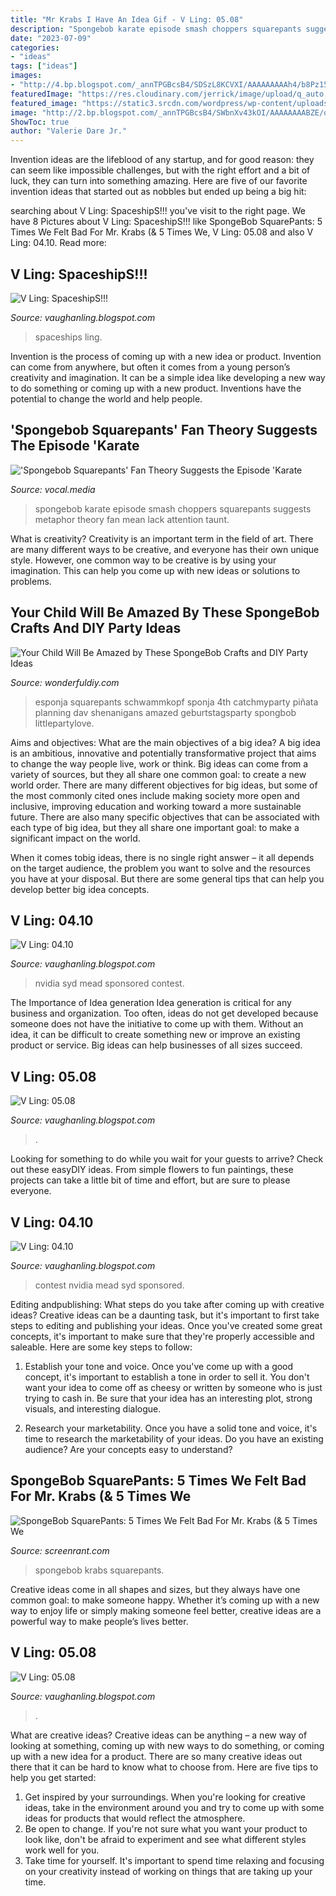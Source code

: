 ```yaml
---
title: "Mr Krabs I Have An Idea Gif - V Ling: 05.08"
description: "Spongebob karate episode smash choppers squarepants suggests metaphor theory fan mean lack attention taunt"
date: "2023-07-09"
categories:
- "ideas"
tags: ["ideas"]
images:
- "http://4.bp.blogspot.com/_annTPGBcsB4/SDSzL8KCVXI/AAAAAAAAAh4/b8Pz15_-l8Y/s400/S6300341.jpg"
featuredImage: "https://res.cloudinary.com/jerrick/image/upload/q_auto,w_720/jxhllzjkzwyjwgbrv9lp.gif"
featured_image: "https://static3.srcdn.com/wordpress/wp-content/uploads/2020/07/Mr.-Krabs.jpg"
image: "http://2.bp.blogspot.com/_annTPGBcsB4/SWbnXv43kOI/AAAAAAAABZE/ozfv1Xlg4r0/s400/shipideation2.jpg"
ShowToc: true
author: "Valerie Dare Jr."
---
```



Invention ideas are the lifeblood of any startup, and for good reason: they can seem like impossible challenges, but with the right effort and a bit of luck, they can turn into something amazing. Here are five of our favorite invention ideas that started out as nobbles but ended up being a big hit:

	

		
searching about V Ling: SpaceshipS!!! you've visit to the right page. We have 8 Pictures about V Ling: SpaceshipS!!! like SpongeBob SquarePants: 5 Times We Felt Bad For Mr. Krabs (&amp; 5 Times We, V Ling: 05.08 and also V Ling: 04.10. Read more:
		
    
## V Ling: SpaceshipS!!!

<img loading=lazy src="http://2.bp.blogspot.com/_annTPGBcsB4/SWbnXv43kOI/AAAAAAAABZE/ozfv1Xlg4r0/s400/shipideation2.jpg" onerror="this.onerror=null;this.src='https://tse4.mm.bing.net/th?id=OIP.r9w60nVJL4rpe2h4pT1PdgAAAA&amp;pid=15.1';" alt="V Ling: SpaceshipS!!!">

_Source: vaughanling.blogspot.com_

>spaceships ling. 

	

Invention is the process of coming up with a new idea or product. Invention can come from anywhere, but often it comes from a young person’s creativity and imagination. It can be a simple idea like developing a new way to do something or coming up with a new product. Inventions have the potential to change the world and help people.

    
## &#039;Spongebob Squarepants&#039; Fan Theory Suggests The Episode &#039;Karate

<img loading=lazy src="https://res.cloudinary.com/jerrick/image/upload/q_auto,w_720/jxhllzjkzwyjwgbrv9lp.gif" onerror="this.onerror=null;this.src='https://tse4.mm.bing.net/th?id=OIP.FcbSEezb36yiHiT9vQddHwHaFn&amp;pid=15.1';" alt="&#039;Spongebob Squarepants&#039; Fan Theory Suggests the Episode &#039;Karate">

_Source: vocal.media_

>spongebob karate episode smash choppers squarepants suggests metaphor theory fan mean lack attention taunt. 

	

What is creativity?
Creativity is an important term in the field of art. There are many different ways to be creative, and everyone has their own unique style. However, one common way to be creative is by using your imagination. This can help you come up with new ideas or solutions to problems.

    
## Your Child Will Be Amazed By These SpongeBob Crafts And DIY Party Ideas

<img loading=lazy src="http://cdn.wonderfuldiy.com/wp-content/uploads/2016/02/spongebob-party-game.jpg" onerror="this.onerror=null;this.src='https://tse3.mm.bing.net/th?id=OIP.Mw9fAVGbuzLGJwWVoxEbqgHaJ4&amp;pid=15.1';" alt="Your Child Will Be Amazed by These SpongeBob Crafts and DIY Party Ideas">

_Source: wonderfuldiy.com_

>esponja squarepants schwammkopf sponja 4th catchmyparty piñata planning dav shenanigans amazed geburtstagsparty spongbob littlepartylove. 

	

Aims and objectives: What are the main objectives of a big idea?
A big idea is an ambitious, innovative and potentially transformative project that aims to change the way people live, work or think. Big ideas can come from a variety of sources, but they all share one common goal: to create a new world order.
There are many different objectives for big ideas, but some of the most commonly cited ones include making society more open and inclusive, improving education and working toward a more sustainable future. There are also many specific objectives that can be associated with each type of big idea, but they all share one important goal: to make a significant impact on the world.



When it comes tobig ideas, there is no single right answer – it all depends on the target audience, the problem you want to solve and the resources you have at your disposal. But there are some general tips that can help you develop better big idea concepts.

    
## V Ling: 04.10

<img loading=lazy src="https://1.bp.blogspot.com/_annTPGBcsB4/S8vnqAub1QI/AAAAAAAADVg/oMhO0mySx_A/s400/meadmobile4.jpg" onerror="this.onerror=null;this.src='https://tse4.mm.bing.net/th?id=OIP.X89SFIXxZnf2_-muojhE7wHaDE&amp;pid=15.1';" alt="V Ling: 04.10">

_Source: vaughanling.blogspot.com_

>nvidia syd mead sponsored contest. 

	

The Importance of Idea generation
Idea generation is critical for any business and organization. Too often, ideas do not get developed because someone does not have the initiative to come up with them. Without an idea, it can be difficult to create something new or improve an existing product or service. Big ideas can help businesses of all sizes succeed.

    
## V Ling: 05.08

<img loading=lazy src="http://4.bp.blogspot.com/_annTPGBcsB4/SDSzL8KCVXI/AAAAAAAAAh4/b8Pz15_-l8Y/s400/S6300341.jpg" onerror="this.onerror=null;this.src='https://tse1.mm.bing.net/th?id=OIP.ipgJlMk-rRw6gP5SxUVddAAAAA&amp;pid=15.1';" alt="V Ling: 05.08">

_Source: vaughanling.blogspot.com_

>. 

	

Looking for something to do while you wait for your guests to arrive? Check out these easyDIY ideas. From simple flowers to fun paintings, these projects can take a little bit of time and effort, but are sure to please everyone.

    
## V Ling: 04.10

<img loading=lazy src="http://1.bp.blogspot.com/_annTPGBcsB4/S8vnqAub1QI/AAAAAAAADVg/oMhO0mySx_A/s400/meadmobile4.jpg" onerror="this.onerror=null;this.src='https://tse4.mm.bing.net/th?id=OIP.X193y69PzTcJkCrIXTEn5gAAAA&amp;pid=15.1';" alt="V Ling: 04.10">

_Source: vaughanling.blogspot.com_

>contest nvidia mead syd sponsored. 

	

Editing andpublishing: What steps do you take after coming up with creative ideas?
Creative ideas can be a daunting task, but it's important to first take steps to editing and publishing your ideas. Once you've created some great concepts, it's important to make sure that they're properly accessible and saleable. Here are some key steps to follow:
1. Establish your tone and voice. Once you've come up with a good concept, it's important to establish a tone in order to sell it. You don't want your idea to come off as cheesy or written by someone who is just trying to cash in. Be sure that your idea has an interesting plot, strong visuals, and interesting dialogue.

2. Research your marketability. Once you have a solid tone and voice, it's time to research the marketability of your ideas. Do you have an existing audience? Are your concepts easy to understand?

    
## SpongeBob SquarePants: 5 Times We Felt Bad For Mr. Krabs (&amp; 5 Times We

<img loading=lazy src="https://static3.srcdn.com/wordpress/wp-content/uploads/2020/07/Mr.-Krabs.jpg" onerror="this.onerror=null;this.src='https://tse3.mm.bing.net/th?id=OIP.oKHrZgOkR1-HfziG8fyGKAHaD5&amp;pid=15.1';" alt="SpongeBob SquarePants: 5 Times We Felt Bad For Mr. Krabs (&amp; 5 Times We">

_Source: screenrant.com_

>spongebob krabs squarepants. 

	

Creative ideas come in all shapes and sizes, but they always have one common goal: to make someone happy. Whether it’s coming up with a new way to enjoy life or simply making someone feel better, creative ideas are a powerful way to make people’s lives better.

    
## V Ling: 05.08

<img loading=lazy src="https://4.bp.blogspot.com/_annTPGBcsB4/SDSzL8KCVYI/AAAAAAAAAiA/6nF9rj7kS-M/s400/S6300339.jpg" onerror="this.onerror=null;this.src='https://tse3.mm.bing.net/th?id=OIP.BGYv0AwV_at0POZofyJuwwHaFj&amp;pid=15.1';" alt="V Ling: 05.08">

_Source: vaughanling.blogspot.com_

>. 

	

What are creative ideas?
Creative ideas can be anything – a new way of looking at something, coming up with new ways to do something, or coming up with a new idea for a product. There are so many creative ideas out there that it can be hard to know what to choose from. Here are five tips to help you get started: 
1) Get inspired by your surroundings. When you're looking for creative ideas, take in the environment around you and try to come up with some ideas for products that would reflect the atmosphere. 
2) Be open to change. If you're not sure what you want your product to look like, don't be afraid to experiment and see what different styles work well for you. 
3) Take time for yourself. It's important to spend time relaxing and focusing on your creativity instead of working on things that are taking up your time.

